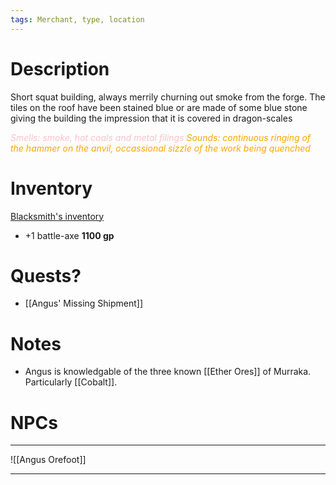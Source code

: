```yaml
---
tags: Merchant, type, location
---
```

# Description
Short squat building, always merrily churning out smoke from the forge. The tiles on the roof have been stained blue or are made of some blue stone giving the building the impression that it is covered in dragon-scales

<span style="color: pink; font-style:italic">Smells: smoke, hot coals and metal filings</span>
<span style="color: orange; font-style:italic">Sounds: continuous ringing of the hammer on the anvil, occassional sizzle of the work being quenched</span>

# Inventory
[Blacksmith's inventory](https://www.thievesguild.cc/shops/shop-blacksmith)
- +1 battle-axe **1100 gp**

# Quests?
- [[Angus' Missing Shipment]]

# Notes
- Angus is knowledgable of the three known [[Ether Ores]] of Murraka. Particularly [[Cobalt]].

# NPCs
___
![[Angus Orefoot]]
___
